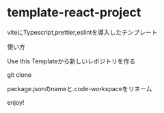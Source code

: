 # template-react-project

viteにTypescript,prettier,eslintを導入したテンプレート

使い方

Use this Templateから新しいレポジトリを作る

git clone

package.jsonのnameと.code-workspaceをリネーム

enjoy!
